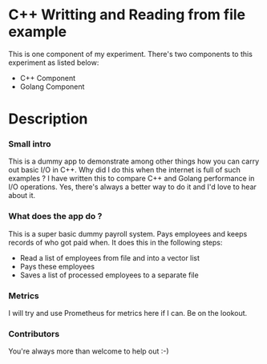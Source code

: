 # C++ Writting and Reading from file example
This is one component of my experiment. There's two components to this experiment as listed below:
  - C++ Component
  - Golang Component

# Description
### Small intro
This is a dummy app to demonstrate among other things how you can carry out basic I/O in C++. Why did I do this when the internet is full of such examples ? I have written this to compare C++ and Golang performance in I/O operations. Yes, there's always a better way to do it and I'd love to hear about it.

### What does the app do ? 
This is a super basic dummy payroll system. Pays employees and keeps records of who got paid when. It does this in the following steps:
  - Read a list of employees from file and into a vector list
  - Pays these employees
  - Saves a list of processed employees to a separate file

### Metrics
I will try and use Prometheus for metrics here if I can. Be on the lookout.


### Contributors 
You're always more than welcome to help out :-)